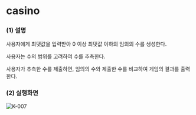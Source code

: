 # casino

### (1) 설명
사용자에게 최댓값을 입력받아 0 이상 최댓값 이하의 임의의 수를 생성한다.

사용자는 수의 범위를 고려하여 수를 추측한다.

사용자가 추측한 수를 제출하면, 임의의 수와 제출한 수를 비교하여 게임의 결과를 출력한다.

### (2) 실행화면
![K-007](https://user-images.githubusercontent.com/89966178/153858737-815163d3-359f-4112-b289-70fe0d23b072.png)
